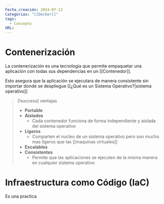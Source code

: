 ```yaml
---
Fecha_creación: 2024-07-13
Categorias: "[[Docker]]"
tags:
  - Concepto
URL:
---
```


# Contenerización

La contenerización es una tecnologia que permite empaquetar una aplicación con todas sus dependencias en un [[Contenedor]].

Esto asegura que la aplicación se ejecutara de manera consistente sin importar donde se despliegue [[¿Qué es un Sistema Operativo?|sistema operativo]]

>[!success] ventajas
>- **Portable**
>- **Aislados**
>	- Cada contenedor funciona de forma independiente y aislada del sistema operativo 
>- **Ligeros**
>	- Comparten el nucleo de un sistema operativo pero son mucho mas ligeros que las [[maquinas virtuales]]
>- **Escalables**
>- **Consistentes**
>	- Permite que las aplicaciones se ejecuten de la misma manera en cualquier sistema operativo




# Infraestructura como Código (IaC)

Es una practica